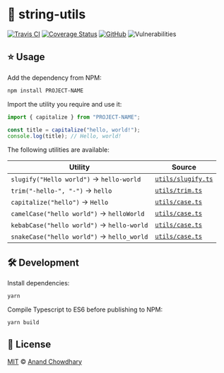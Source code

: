 # 🧶 string-utils

[![Travis CI](https://img.shields.io/travis/AnandChowdhary/string-utils.svg)](https://travis-ci.org/AnandChowdhary/string-utils)
[![Coverage Status](https://coveralls.io/repos/github/AnandChowdhary/string-utils/badge.svg?branch=master&v=2)](https://coveralls.io/github/AnandChowdhary/string-utils?branch=master)
[![GitHub](https://img.shields.io/github/license/anandchowdhary/string-utils.svg)](https://github.com/AnandChowdhary/string-utils/blob/master/LICENSE)
![Vulnerabilities](https://img.shields.io/snyk/vulnerabilities/github/AnandChowdhary/string-utils.svg)

## ⭐ Usage

Add the dependency from NPM:

```bash
npm install PROJECT-NAME
```

Import the utility you require and use it:

```ts
import { capitalize } from "PROJECT-NAME";

const title = capitalize("hello, world!");
console.log(title); // Hello, world!
```

The following utilities are available:

| Utility | Source |
| ------- | ------ |
| `slugify("Hello world")` → `hello-world` | [`utils/slugify.ts`](./utils/slugify.ts) |
| `trim("-hello-", "-")` → `hello` | [`utils/trim.ts`](./utils/trim.ts) |
| `capitalize("hello")` → `Hello` | [`utils/case.ts`](./utils/case.ts) |
| `camelCase("hello world")` → `helloWorld` | [`utils/case.ts`](./utils/case.ts) |
| `kebabCase("hello world")` → `hello-world` | [`utils/case.ts`](./utils/case.ts) |
| `snakeCase("hello world")` → `hello_world` | [`utils/case.ts`](./utils/case.ts) |

## 🛠️ Development

Install dependencies:

```bash
yarn
```

Compile Typescript to ES6 before publishing to NPM:

```bash
yarn build
```

## 📝 License

[MIT](./LICENSE) © [Anand Chowdhary](https://anandchowdhary.com)
